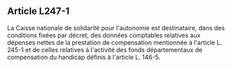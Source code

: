 ## Article L247-1

La Caisse nationale de solidarité pour l'autonomie est destinataire, dans des conditions fixées par décret, des
données comptables relatives aux dépenses nettes de la prestation de compensation mentionnée à l'article
L. 245-1 et de celles relatives à l'activité des fonds départementaux de compensation du handicap définis à
l'article L. 146-5.

